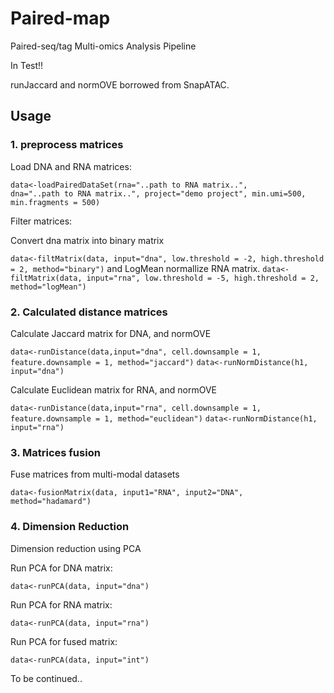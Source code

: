# Paired-map

Paired-seq/tag Multi-omics Analysis Pipeline

In Test!!

runJaccard and normOVE borrowed from SnapATAC.

## Usage

### 1. preprocess matrices

<p>Load DNA and RNA matrices:</p>

<code>data<-loadPairedDataSet(rna="..path to RNA matrix..", dna="..path to RNA matrix..", project="demo project", min.umi=500, min.fragments = 500)</code>

<p>Filter matrices:</p>
<p>Convert dna matrix into binary matrix</p>
<code>data<-filtMatrix(data, input="dna", low.threshold = -2, high.threshold = 2, method="binary")</code>
and LogMean normallize RNA matrix.
<code>data<-filtMatrix(data, input="rna", low.threshold = -5, high.threshold = 2, method="logMean")</code>

### 2. Calculated distance matrices
<p>Calculate Jaccard matrix for DNA, and normOVE</p>
<code>data<-runDistance(data,input="dna", cell.downsample = 1, feature.downsample = 1, method="jaccard")</code>
<code>data<-runNormDistance(h1, input="dna")</code>
<p>Calculate Euclidean matrix for RNA, and normOVE</p>
<code>data<-runDistance(data,input="rna", cell.downsample = 1, feature.downsample = 1, method="euclidean")</code>
<code>data<-runNormDistance(h1, input="rna")</code>
  
### 3. Matrices fusion
<p> Fuse matrices from multi-modal datasets</p>
<code>data<-fusionMatrix(data, input1="RNA", input2="DNA", method="hadamard")</code>

### 4. Dimension Reduction
<p>Dimension reduction using PCA</p>

<p> Run PCA for DNA matrix:</p>
<code>data<-runPCA(data, input="dna")</code>


<p> Run PCA for RNA matrix:</p>
<code>data<-runPCA(data, input="rna")</code>


<p> Run PCA for fused matrix:</p>
<code>data<-runPCA(data, input="int")</code>

  
To be continued..

